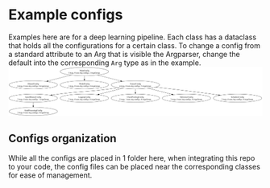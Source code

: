 # Example configs
Examples here are for a deep learning pipeline.
Each class has a dataclass that holds all the configurations for a certain class.
To change a config from a standard attribute to an Arg that is visible the Argparser, change the default into the corresponding `Arg` type as in the example.
<img alt="The main configuration for the project (MainConf) consists of several sub ArgsGroup" src="mainconf_tree.png" title="MainConf ArgsGroup tree visualization"/>

## Configs organization
While all the configs are placed in 1 folder here, when integrating this repo to your code, the config files 
can be placed near the corresponding classes for ease of management.

